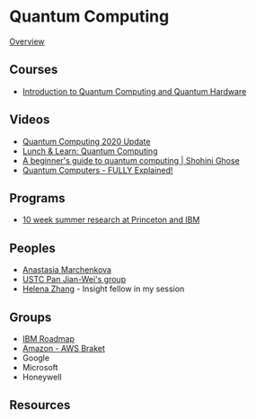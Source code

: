 # Quantum Computing

[Overview](https://www.wikiwand.com/en/Quantum_computing)

## Courses

- [Introduction to Quantum Computing and Quantum Hardware](https://qiskit.org/learn/intro-qc-qh/)

## Videos

- [Quantum Computing 2020 Update](https://www.youtube.com/watch?v=9AfG2nI0Hn4)
- [Lunch & Learn: Quantum Computing](https://www.youtube.com/watch?v=7susESgnDv8)
- [A beginner's guide to quantum computing | Shohini Ghose](https://www.youtube.com/watch?v=QuR969uMICM&t=26s)
- [Quantum Computers - FULLY Explained!](https://www.youtube.com/watch?v=PzL-oXxNGVM&t=16s)

## Programs

- [10 week summer research at Princeton and IBM](https://www.ibm.com/quantum-computing/internship/qurip)

## Peoples

- [Anastasia Marchenkova](https://www.youtube.com/watch?v=3BXZxh6rVlE)
- [USTC Pan Jian-Wei's group](https://quantum.ustc.edu.cn/web/en)
- [Helena Zhang](https://www.linkedin.com/in/helenayzhang/) - Insight fellow in my session

## Groups

- [IBM Roadmap](https://www.youtube.com/watch?v=bp7UFdtwdTw)
- [Amazon - AWS Braket](https://aws.amazon.com/braket/)
- Google
- Microsoft
- Honeywell


## Resources

